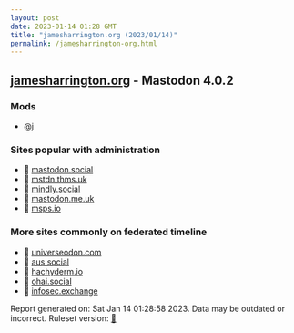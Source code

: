 ```yaml
---
layout: post
date: 2023-01-14 01:28 GMT
title: "jamesharrington.org (2023/01/14)"
permalink: /jamesharrington-org.html
---
```


## [jamesharrington.org](https://jamesharrington.org) - Mastodon 4.0.2

### Mods
 * @j

### Sites popular with administration

* 🐘 [mastodon.social](/mastodon-social.html)
* 🐘 [mstdn.thms.uk](/mstdn-thms-uk.html)
* 🐘 [mindly.social](/mindly-social.html)
* 🐘 [mastodon.me.uk](/mastodon-me-uk.html)
* 🐘 [msps.io](/msps-io.html)

### More sites commonly on federated timeline

* 🐘 [universeodon.com](/universeodon-com.html)
* 🐘 [aus.social](/aus-social.html)
* 🐘 [hachyderm.io](/hachyderm-io.html)
* 🐘 [ohai.social](/ohai-social.html)
* 🐘 [infosec.exchange](/infosec-exchange.html)

Report generated on: Sat Jan 14 01:28:58 2023. Data may be outdated or incorrect.
Ruleset version: [🧁](/version-cupcake)
